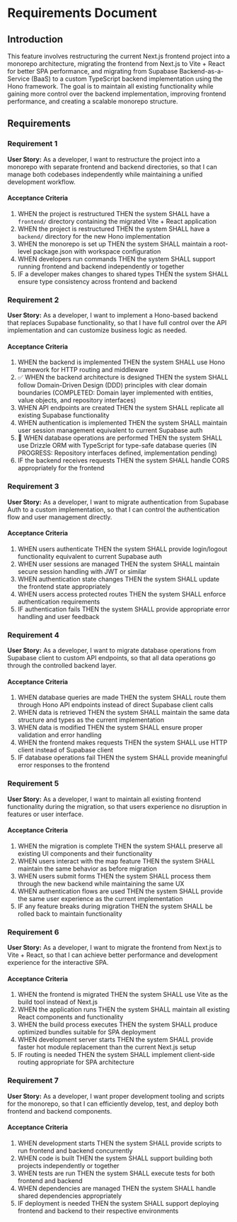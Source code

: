 # Requirements Document

## Introduction

This feature involves restructuring the current Next.js frontend project into a monorepo architecture, migrating the frontend from Next.js to Vite + React for better SPA performance, and migrating from Supabase Backend-as-a-Service (BaaS) to a custom TypeScript backend implementation using the Hono framework. The goal is to maintain all existing functionality while gaining more control over the backend implementation, improving frontend performance, and creating a scalable monorepo structure.

## Requirements

### Requirement 1

**User Story:** As a developer, I want to restructure the project into a monorepo with separate frontend and backend directories, so that I can manage both codebases independently while maintaining a unified development workflow.

#### Acceptance Criteria

1. WHEN the project is restructured THEN the system SHALL have a `frontend/` directory containing the migrated Vite + React application
2. WHEN the project is restructured THEN the system SHALL have a `backend/` directory for the new Hono implementation
3. WHEN the monorepo is set up THEN the system SHALL maintain a root-level package.json with workspace configuration
4. WHEN developers run commands THEN the system SHALL support running frontend and backend independently or together
5. IF a developer makes changes to shared types THEN the system SHALL ensure type consistency across frontend and backend

### Requirement 2

**User Story:** As a developer, I want to implement a Hono-based backend that replaces Supabase functionality, so that I have full control over the API implementation and can customize business logic as needed.

#### Acceptance Criteria

1. WHEN the backend is implemented THEN the system SHALL use Hono framework for HTTP routing and middleware
2. ✅ WHEN the backend architecture is designed THEN the system SHALL follow Domain-Driven Design (DDD) principles with clear domain boundaries (COMPLETED: Domain layer implemented with entities, value objects, and repository interfaces)
3. WHEN API endpoints are created THEN the system SHALL replicate all existing Supabase functionality
4. WHEN authentication is implemented THEN the system SHALL maintain user session management equivalent to current Supabase auth
5. 🔄 WHEN database operations are performed THEN the system SHALL use Drizzle ORM with TypeScript for type-safe database queries (IN PROGRESS: Repository interfaces defined, implementation pending)
6. IF the backend receives requests THEN the system SHALL handle CORS appropriately for the frontend

### Requirement 3

**User Story:** As a developer, I want to migrate authentication from Supabase Auth to a custom implementation, so that I can control the authentication flow and user management directly.

#### Acceptance Criteria

1. WHEN users authenticate THEN the system SHALL provide login/logout functionality equivalent to current Supabase auth
2. WHEN user sessions are managed THEN the system SHALL maintain secure session handling with JWT or similar
3. WHEN authentication state changes THEN the system SHALL update the frontend state appropriately
4. WHEN users access protected routes THEN the system SHALL enforce authentication requirements
5. IF authentication fails THEN the system SHALL provide appropriate error handling and user feedback

### Requirement 4

**User Story:** As a developer, I want to migrate database operations from Supabase client to custom API endpoints, so that all data operations go through the controlled backend layer.

#### Acceptance Criteria

1. WHEN database queries are made THEN the system SHALL route them through Hono API endpoints instead of direct Supabase client calls
2. WHEN data is retrieved THEN the system SHALL maintain the same data structure and types as the current implementation
3. WHEN data is modified THEN the system SHALL ensure proper validation and error handling
4. WHEN the frontend makes requests THEN the system SHALL use HTTP client instead of Supabase client
5. IF database operations fail THEN the system SHALL provide meaningful error responses to the frontend

### Requirement 5

**User Story:** As a developer, I want to maintain all existing frontend functionality during the migration, so that users experience no disruption in features or user interface.

#### Acceptance Criteria

1. WHEN the migration is complete THEN the system SHALL preserve all existing UI components and their functionality
2. WHEN users interact with the map feature THEN the system SHALL maintain the same behavior as before migration
3. WHEN users submit forms THEN the system SHALL process them through the new backend while maintaining the same UX
4. WHEN authentication flows are used THEN the system SHALL provide the same user experience as the current implementation
5. IF any feature breaks during migration THEN the system SHALL be rolled back to maintain functionality

### Requirement 6

**User Story:** As a developer, I want to migrate the frontend from Next.js to Vite + React, so that I can achieve better performance and development experience for the interactive SPA.

#### Acceptance Criteria

1. WHEN the frontend is migrated THEN the system SHALL use Vite as the build tool instead of Next.js
2. WHEN the application runs THEN the system SHALL maintain all existing React components and functionality
3. WHEN the build process executes THEN the system SHALL produce optimized bundles suitable for SPA deployment
4. WHEN development server starts THEN the system SHALL provide faster hot module replacement than the current Next.js setup
5. IF routing is needed THEN the system SHALL implement client-side routing appropriate for SPA architecture

### Requirement 7

**User Story:** As a developer, I want proper development tooling and scripts for the monorepo, so that I can efficiently develop, test, and deploy both frontend and backend components.

#### Acceptance Criteria

1. WHEN development starts THEN the system SHALL provide scripts to run frontend and backend concurrently
2. WHEN code is built THEN the system SHALL support building both projects independently or together
3. WHEN tests are run THEN the system SHALL execute tests for both frontend and backend
4. WHEN dependencies are managed THEN the system SHALL handle shared dependencies appropriately
5. IF deployment is needed THEN the system SHALL support deploying frontend and backend to their respective environments
